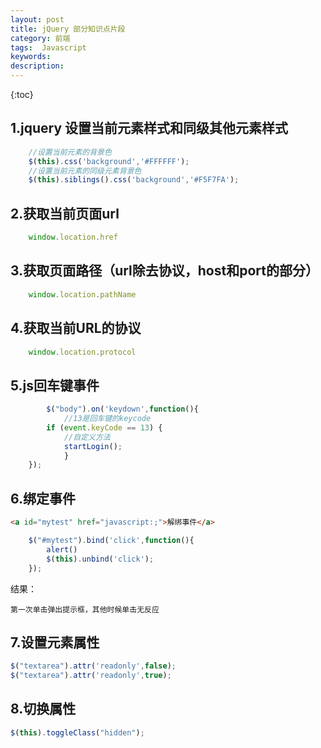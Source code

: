 ```yaml
---
layout: post
title: jQuery 部分知识点片段
category: 前端
tags:  Javascript
keywords: 
description: 
---
```


{:toc}


## 1.jquery 设置当前元素样式和同级其他元素样式

```js
    //设置当前元素的背景色
    $(this).css('background','#FFFFFF');
	//设置当前元素的同级元素背景色
	$(this).siblings().css('background','#F5F7FA');
```	

## 2.获取当前页面url

```js
    window.location.href
```

## 3.获取页面路径（url除去协议，host和port的部分）

```js
    window.location.pathName
```

## 4.获取当前URL的协议

```js
    window.location.protocol
```

## 5.js回车键事件

```js
        $("body").on('keydown',function(){
            //13是回车键的keycode
	    if (event.keyCode == 13) {
	        //自定义方法
	        startLogin();
            }
	});
```	

## 6.绑定事件

```html
<a id="mytest" href="javascript:;">解绑事件</a>
```

```js
    $("#mytest").bind('click',function(){
	    alert()
	    $(this).unbind('click');
	});
```

  结果：

    第一次单击弹出提示框，其他时候单击无反应

## 7.设置元素属性

```js
$("textarea").attr('readonly',false);
$("textarea").attr('readonly',true);
```

## 8.切换属性

```js
$(this).toggleClass("hidden");
```